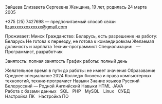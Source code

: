 Зайцева Елизавета Сергеевна
Женщина, 19 лет, родилась 24 марта 2005

+375 (25) 7427698 — предпочитаемый способ связи
lizaxxxxxxxxxxxxx@gmail.com

Проживает: Минск
Гражданство: Беларусь, есть разрешение на работу: Беларусь
Не готова к переезду, не готова к командировкам
Желаемая должность и зарплата
Техник-программист
Специализации:    
—    Программист, разработчик

Занятость: полная занятость
График работы: полный день

Желательное время в пути до работы: не имеет значения
Образование
Среднее специальное
2024
Колледж бизнеса и права
компьютерных технологий, техник-програмист
Навыки
Знание языков
Русский
Белорусский — Родной
Английский
Навыки
HTML  JAVA   Работа с базами данных    SQL    PHP    MySQL    Linux    СУБД    Настройка ПК    Настройка ПО

